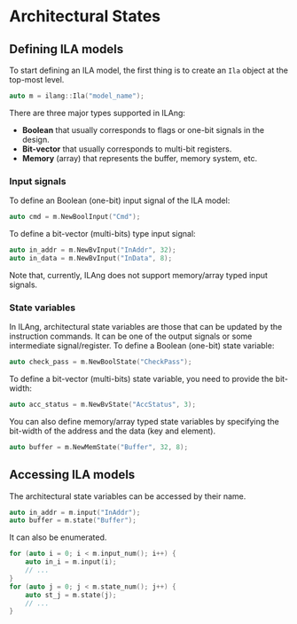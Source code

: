 # Architectural States

## Defining ILA models

To start defining an ILA model, the first thing is to create an `Ila` object at the top-most level.  

```cpp
auto m = ilang::Ila("model_name");
```

There are three major types supported in ILAng:

* **Boolean** that usually corresponds to flags or one-bit signals in the design.
* **Bit-vector** that usually corresponds to multi-bit registers.
* **Memory** \(array\) that represents the buffer, memory system, etc. 

### Input signals

To define an Boolean \(one-bit\) input signal of the ILA model:

```cpp
auto cmd = m.NewBoolInput("Cmd");
```

To define a bit-vector \(multi-bits\) type input signal:

```cpp
auto in_addr = m.NewBvInput("InAddr", 32);
auto in_data = m.NewBvInput("InData", 8);
```

Note that, currently, ILAng does not support memory/array typed input signals.  

### State variables

In ILAng, architectural state variables are those that can be updated by the instruction commands. It can be one of the output signals or some intermediate signal/register. To define a Boolean \(one-bit\) state variable:

```cpp
auto check_pass = m.NewBoolState("CheckPass");
```

To define a bit-vector \(multi-bits\) state variable, you need to provide the bit-width:

```cpp
auto acc_status = m.NewBvState("AccStatus", 3);
```

You can also define memory/array typed state variables by specifying the bit-width of the address and the data \(key and element\). 

```cpp
auto buffer = m.NewMemState("Buffer", 32, 8);
```

## Accessing ILA models

The architectural state variables can be accessed by their name.

```cpp
auto in_addr = m.input("InAddr");
auto buffer = m.state("Buffer");
```

It can also be enumerated.

```cpp
for (auto i = 0; i < m.input_num(); i++) {
    auto in_i = m.input(i);
    // ...
}
for (auto j = 0; j < m.state_num(); j++) {
    auto st_j = m.state(j);
    // ...
}
```

